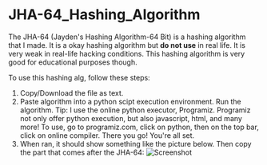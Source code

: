 # JHA-64_Hashing_Algorithm
The JHA-64 (Jayden's Hashing Algorithm-64 Bit) is a hashing algorithm that I made. It is a okay hashing algorithm but **do not use** in real life. It is very weak in real-life hacking conditions. This hashing algorithm is very good for educational purposes though. 

To use this hashing alg, follow these steps:

  1. Copy/Download the file as text.
  2. Paste algorithm into a python scipt execution environment. Run the algorithm. Tip: I use the online python executor, Programiz. Programiz not only offer python execution, but also javascript, html, and many more! To use, go to programiz.com, click on python, then on the top bar, click on online compiler. There you go! You're all set.
  3. When ran, it should show something like the picture below. Then copy the part that comes after the JHA-64:
![Screenshot]([./screenshot.png](https://private-user-images.githubusercontent.com/215327345/455085367-00944ce5-c54d-4ebb-abb1-1b29d2b111b8.png?jwt=eyJhbGciOiJIUzI1NiIsInR5cCI6IkpXVCJ9.eyJpc3MiOiJnaXRodWIuY29tIiwiYXVkIjoicmF3LmdpdGh1YnVzZXJjb250ZW50LmNvbSIsImtleSI6ImtleTUiLCJleHAiOjE3NDk4NjMwNDQsIm5iZiI6MTc0OTg2Mjc0NCwicGF0aCI6Ii8yMTUzMjczNDUvNDU1MDg1MzY3LTAwOTQ0Y2U1LWM1NGQtNGViYi1hYmIxLTFiMjlkMmIxMTFiOC5wbmc_WC1BbXotQWxnb3JpdGhtPUFXUzQtSE1BQy1TSEEyNTYmWC1BbXotQ3JlZGVudGlhbD1BS0lBVkNPRFlMU0E1M1BRSzRaQSUyRjIwMjUwNjE0JTJGdXMtZWFzdC0xJTJGczMlMkZhd3M0X3JlcXVlc3QmWC1BbXotRGF0ZT0yMDI1MDYxNFQwMDU5MDRaJlgtQW16LUV4cGlyZXM9MzAwJlgtQW16LVNpZ25hdHVyZT0yOGFkNmVjZDQyMzhmZDI4NGE5N2YzMTRmNWVlY2Y1NjI0ZDQ2YmIyMDMwNDkwODhmMGFhODhjZGExMGY3MzI2JlgtQW16LVNpZ25lZEhlYWRlcnM9aG9zdCJ9.SRs7f6GdigBphuHxgIFor-LLiv3RKAeOUmD4yhiaquk))

